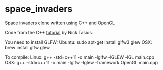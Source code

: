 # space_invaders

Space invaders clone written using C++ and OpenGL

Code from the C++ [tutorial](http://nicktasios.nl/posts/space-invaders-from-scratch-part-1.html) by Nick Tasios.

You need to install GLFW:
Ubuntu: sudo apt-get install glfw3 glew
OSX: brew install glfw glew

To compile:
Linux: g++ -std=c++11 -o main -lglfw -lGLEW -lGL main.cpp
OSX: g++ -std=c++11 -o main -lglfw -lglew -framework OpenGL main.cpp
